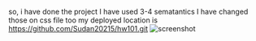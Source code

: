 so, i have done the project
 I have used 3-4 sematantics
 I have changed those on css file too
 my deployed location is https://github.com/Sudan20215/hw101.git
 ![screenshot](https://user-images.githubusercontent.com/71658001/94997275-ddbabe80-055e-11eb-8ba9-f2173ddd2455.png)
